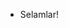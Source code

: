 - Selamlar!


<!---
LIGOBUL/LIGOBUL is a ✨ special ✨ repository because its `README.md` (this file) appears on your GitHub profile.
You can click the Preview link to take a look at your changes.
--->
